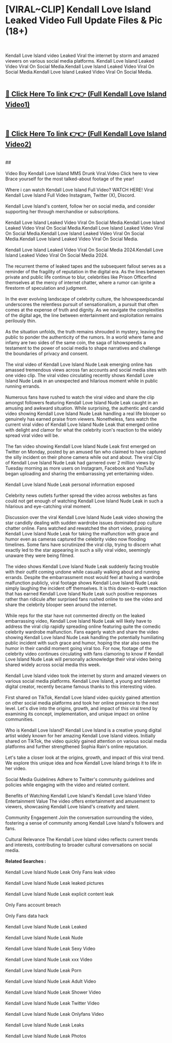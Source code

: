 # [VIRAL~CLIP] Kendall Love Island Leaked Video Full Update Files & Pic (18+) <br>
<br>

Kendall Love Island video Leaked Viral the internet by storm and amazed viewers on various social media platforms. Kendall Love Island Leaked Video Viral On Social Media.Kendall Love Island Leaked Video Viral On Social Media.Kendall Love Island Leaked Video Viral On Social Media.<br>
 <br>

##  <a href="https://play.trustnlinepharmacy.us?title=Full Kendall_Love_Island&ref=git">🔴 Click Here To link 👉👉 (Full Kendall Love Island Video1)</a><br>
  <br>

##  <a href="https://play.trustnlinepharmacy.us?title=Full Kendall_Love_Island&ref=git">🔴 Click Here To link 👉👉 (Full Kendall Love Island Video2)</a><br>
  <br>
  ##


  <br>

  <br>
Video Boy Kendall Love Island MMS Drunk Viral.Video Click here to view Brace yourself for the most talked-about footage of the year!
<br><br>
Where i can watch Kendall Love Island Full Video? WATCH HERE! Viral Kendall Love Island Full Video Instagram, Twitter (X), Discord.
<br><br>
Kendall Love Island's content, follow her on social media, and consider supporting her through merchandise or subscriptions.
<br><br>
Kendall Love Island Leaked Video Viral On Social Media.Kendall Love Island Leaked Video Viral On Social Media.Kendall Love Island Leaked Video Viral On Social Media.Kendall Love Island Leaked Video Viral On Social Media.Kendall Love Island Leaked Video Viral On Social Media.
<br><br>
Kendall Love Island Leaked Video Viral On Social Media 2024.Kendall Love Island Leaked Video Viral On Social Media 2024.
<br><br>
The recurrent theme of leaked tapes and the subsequent fallout serves as a reminder of the fragility of reputation in the digital era. As the lines between private and public life continue to blur, celebrities like Prison Officerfind themselves at the mercy of internet chatter, where a rumor can ignite a firestorm of speculation and judgment.
<br><br>
In the ever evolving landscape of celebrity culture, the Ishowspeedscandal underscores the relentless pursuit of sensationalism, a pursuit that often comes at the expense of truth and dignity. As we navigate the complexities of the digital age, the line between entertainment and exploitation remains perilously thin.
<br><br>
As the situation unfolds, the truth remains shrouded in mystery, leaving the public to ponder the authenticity of the rumors. In a world where fame and infamy are two sides of the same coin, the saga of Ishowspeedis a testament to the power of social media to shape narratives and challenge the boundaries of privacy and consent.
<br><br>
The viral video of Kendall Love Island Nude Leak emerging online has amassed tremendous views across fan accounts and social media sites with one video clip. The viral video circulating recently shows Kendall Love Island Nude Leak in an unexpected and hilarious moment while in public running errands.
<br><br>
Numerous fans have rushed to watch the viral video and share the clip amongst followers featuring Kendall Love Island Nude Leak caught in an amusing and awkward situation. While surprising, the authentic and candid video showing Kendall Love Island Nude Leak handling a real life blooper so genuinely has earned praise from viewers. Nonetheless, fans watch the current viral video of Kendall Love Island Nude Leak that emerged online with delight and clamor for what the celebrity icon's reaction to the widely spread viral video will be.
<br><br>
The fan video showing Kendall Love Island Nude Leak first emerged on Twitter on Monday, posted by an amused fan who claimed to have captured the silly incident on their phone camera while out and about. The viral Clip of Kendall Love Island Nude Leak had garnered over 2 million views by Tuesday morning as more users on Instagram, Facebook and YouTube began uploading and sharing the embarrassing yet entertaining video.
<br><br>
Kendall Love Island Nude Leak personal information exposed
<br><br>
Celebrity news outlets further spread the video across websites as fans could not get enough of watching Kendall Love Island Nude Leak in such a hilarious and eye-catching viral moment.
<br><br>
Discussion over the viral Kendall Love Island Nude Leak video showing the star candidly dealing with sudden wardrobe issues dominated pop culture chatter online. Fans watched and rewatched the short video, praising Kendall Love Island Nude Leak for taking the malfunction with grace and humor even as cameras captured the celebrity video now flooding timelines. Some fans have scrutinized the viral clip, trying to discern what exactly led to the star appearing in such a silly viral video, seemingly unaware they were being filmed.
<br><br>
The video shows Kendall Love Island Nude Leak suddenly facing trouble with their outfit coming undone while casually walking about and running errands. Despite the embarrassment most would feel at having a wardrobe malfunction publicly, viral footage shows Kendall Love Island Nude Leak simply laughing the incident off themselves. It is this down-to-earth reaction that has earned Kendall Love Island Nude Leak such positive responses rather than ridicule after surprised fans rushed online to see the video and share the celebrity blooper seen around the internet.
<br><br>
While reps for the star have not commented directly on the leaked embarrassing video, Kendall Love Island Nude Leak will likely have to address the viral clip rapidly spreading online featuring quite the comedic celebrity wardrobe malfunction. Fans eagerly watch and share the video showing Kendall Love Island Nude Leak handling the potentially humiliating public incident with such grace and humor, hoping the star also sees the humor in their candid moment going viral too. For now, footage of the celebrity video continues circulating with fans clamoring to know if Kendall Love Island Nude Leak will personally acknowledge their viral video being shared widely across social media this week.
<br><br>
Kendall Love Island video took the internet by storm and amazed viewers on various social media platforms. Kendall Love Island, a young and talented digital creator, recently became famous thanks to this interesting video.
<br><br>
First shared on TikTok, Kendall Love Island video quickly gained attention on other social media platforms and took her online presence to the next level. Let's dive into the origins, growth, and impact of this viral trend by examining its concept, implementation, and unique impact on online communities.
<br><br>
Who is Kendall Love Island? Kendall Love Island is a creative young digital artist widely known for her amazing Kendall Love Island videos. Initially shared on TikTok, the video quickly gained attention on various social media platforms and further strengthened Sophia Rain's online reputation.
<br><br>
Let's take a closer look at the origins, growth, and impact of this viral trend. We explore this unique idea and how Kendall Love Island brings it to life in her video.
<br><br>
Social Media Guidelines Adhere to Twitter's community guidelines and policies while engaging with the video and related content.
<br><br>
Benefits of Watching Kendall Love Island's Kendall Love Island Video Entertainment Value The video offers entertainment and amusement to viewers, showcasing Kendall Love Island's creativity and talent.
<br><br>
Community Engagement Join the conversation surrounding the video, fostering a sense of community among Kendall Love Island's followers and fans.
<br><br>
Cultural Relevance The Kendall Love Island video reflects current trends and interests, contributing to broader cultural conversations on social media.
<br><br>
<strong>Related Searches :</strong>
<br><br>
Kendall Love Island Nude Leak Only Fans leak video
<br><br>
Kendall Love Island Nude Leak leaked pictures
<br><br>
Kendall Love Island Nude Leak explicit content leak
<br><br>
Only Fans account breach
<br><br>
Only Fans data hack
<br><br>
Kendall Love Island Nude Leak Leaked
<br><br>
Kendall Love Island Nude Leak Nude
<br><br>
Kendall Love Island Nude Leak Sexy Video
<br><br>
Kendall Love Island Nude Leak xxx Video
<br><br>
Kendall Love Island Nude Leak Porn
<br><br>
Kendall Love Island Nude Leak Adult Video
<br><br>
Kendall Love Island Nude Leak Shower Video
<br><br>
Kendall Love Island Nude Leak Twitter Video
<br><br>
Kendall Love Island Nude Leak Onlyfans Video
<br><br>
Kendall Love Island Nude Leak Leaks
<br><br>
Kendall Love Island Nude Leak Photos